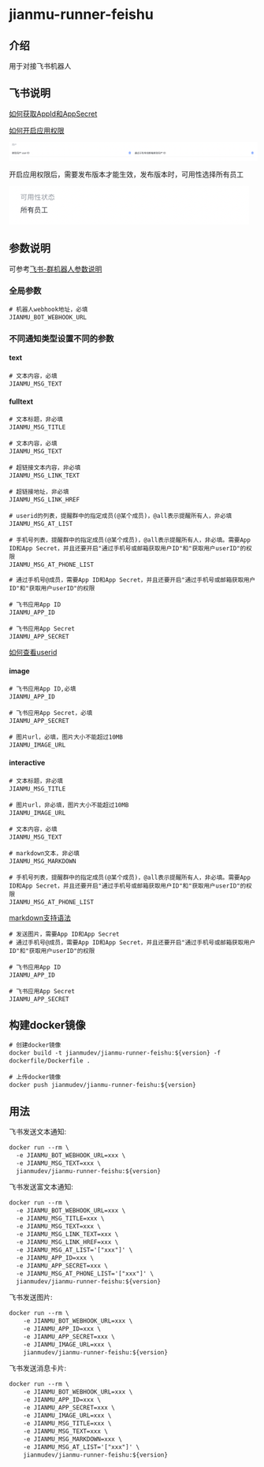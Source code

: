 # jianmu-runner-feishu

## 介绍
用于对接飞书机器人

## 飞书说明
[如何获取AppId和AppSecret](https://open.feishu.cn/document/home/develop-a-bot-in-5-minutes/create-an-app)

[如何开启应用权限](https://open.feishu.cn/document/ukTMukTMukTM/uQjN3QjL0YzN04CN2cDN)

![permission.png](./images/permission.png)

开启应用权限后，需要发布版本才能生效，发布版本时，可用性选择所有员工

![usability.png](./images/usability.png)

## 参数说明
可参考[飞书-群机器人参数说明](https://www.feishu.cn/hc/zh-CN/articles/360024984973)

### 全局参数
```
# 机器人webhook地址，必填
JIANMU_BOT_WEBHOOK_URL

```

### 不同通知类型设置不同的参数

#### text
```
# 文本内容，必填
JIANMU_MSG_TEXT
```

#### fulltext
```
# 文本标题，非必填
JIANMU_MSG_TITLE

# 文本内容，必填
JIANMU_MSG_TEXT

# 超链接文本内容，非必填
JIANMU_MSG_LINK_TEXT

# 超链接地址，非必填
JIANMU_MSG_LINK_HREF

# userid的列表，提醒群中的指定成员(@某个成员)，@all表示提醒所有人，非必填
JIANMU_MSG_AT_LIST

# 手机号列表，提醒群中的指定成员(@某个成员)，@all表示提醒所有人，非必填。需要App ID和App Secret，并且还要开启"通过手机号或邮箱获取用户ID"和"获取用户userID"的权限
JIANMU_MSG_AT_PHONE_LIST
```
```
# 通过手机号@成员，需要App ID和App Secret，并且还要开启"通过手机号或邮箱获取用户ID"和"获取用户userID"的权限

# 飞书应用App ID
JIANMU_APP_ID

# 飞书应用App Secret
JIANMU_APP_SECRET
```
[如何查看userid](https://open.feishu.cn/document/home/user-identity-introduction/how-to-get)

#### image
```
# 飞书应用App ID,必填
JIANMU_APP_ID

# 飞书应用App Secret，必填
JIANMU_APP_SECRET

# 图片url，必填，图片大小不能超过10MB
JIANMU_IMAGE_URL
```

#### interactive
```
# 文本标题，非必填
JIANMU_MSG_TITLE

# 图片url，非必填，图片大小不能超过10MB
JIANMU_IMAGE_URL

# 文本内容，必填
JIANMU_MSG_TEXT

# markdown文本，非必填
JIANMU_MSG_MARKDOWN

# 手机号列表，提醒群中的指定成员(@某个成员)，@all表示提醒所有人，非必填。需要App ID和App Secret，并且还要开启"通过手机号或邮箱获取用户ID"和"获取用户userID"的权限
JIANMU_MSG_AT_PHONE_LIST
```
[markdown支持语法](https://open.feishu.cn/document/ukTMukTMukTM/uADOwUjLwgDM14CM4ATN)
```
# 发送图片，需要App ID和App Secret
# 通过手机号@成员，需要App ID和App Secret，并且还要开启"通过手机号或邮箱获取用户ID"和"获取用户userID"的权限

# 飞书应用App ID
JIANMU_APP_ID

# 飞书应用App Secret
JIANMU_APP_SECRET
```

## 构建docker镜像
```
# 创建docker镜像
docker build -t jianmudev/jianmu-runner-feishu:${version} -f dockerfile/Dockerfile .

# 上传docker镜像
docker push jianmudev/jianmu-runner-feishu:${version}
```

## 用法
飞书发送文本通知:
```
docker run --rm \
  -e JIANMU_BOT_WEBHOOK_URL=xxx \
  -e JIANMU_MSG_TEXT=xxx \
  jianmudev/jianmu-runner-feishu:${version}
```

飞书发送富文本通知:
```
docker run --rm \
  -e JIANMU_BOT_WEBHOOK_URL=xxx \
  -e JIANMU_MSG_TITLE=xxx \
  -e JIANMU_MSG_TEXT=xxx \
  -e JIANMU_MSG_LINK_TEXT=xxx \
  -e JIANMU_MSG_LINK_HREF=xxx \
  -e JIANMU_MSG_AT_LIST='["xxx"]' \
  -e JIANMU_APP_ID=xxx \
  -e JIANMU_APP_SECRET=xxx \
  -e JIANMU_MSG_AT_PHONE_LIST='["xxx"]' \
  jianmudev/jianmu-runner-feishu:${version}
```

飞书发送图片:
```
docker run --rm \
    -e JIANMU_BOT_WEBHOOK_URL=xxx \
    -e JIANMU_APP_ID=xxx \
    -e JIANMU_APP_SECRET=xxx \
    -e JIANMU_IMAGE_URL=xxx \
    jianmudev/jianmu-runner-feishu:${version}
```

飞书发送消息卡片:
```
docker run --rm \
    -e JIANMU_BOT_WEBHOOK_URL=xxx \
    -e JIANMU_APP_ID=xxx \
    -e JIANMU_APP_SECRET=xxx \
    -e JIANMU_IMAGE_URL=xxx \
    -e JIANMU_MSG_TITLE=xxx \
    -e JIANMU_MSG_TEXT=xxx \
    -e JIANMU_MSG_MARKDOWN=xxx \
    -e JIANMU_MSG_AT_LIST='["xxx"]' \
    jianmudev/jianmu-runner-feishu:${version}
```


